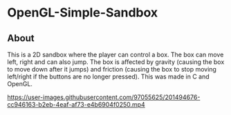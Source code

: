 
# OpenGL-Simple-Sandbox

## About

This is a 2D sandbox where the player can control a box. The box can move left, right and can also jump. The box is affected by gravity (causing the box to move down after it jumps) and friction (causing the box to stop moving left/right if the buttons are no longer pressed). This was made in C and OpenGL. 

https://user-images.githubusercontent.com/97055625/201494676-cc946163-b2eb-4eaf-af73-e4b6904f0250.mp4
